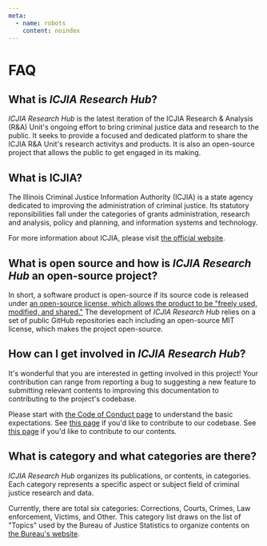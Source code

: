 ```yaml
---
meta:
  - name: robots
    content: noindex
---
```


# FAQ

## What is _ICJIA Research Hub_?

_ICJIA Research Hub_ is the latest iteration of the ICJIA Research & Analysis (R&A) Unit's ongoing effort to bring criminal justice data and research to the public. It seeks to provide a focused and dedicated platform to share the ICJIA R&A Unit's research activitys and products. It is also an open-source project that allows the public to get engaged in its making.

## What is ICJIA?

The Illinois Criminal Justice Information Authority (ICJIA) is a state agency dedicated to improving the administration of criminal justice. Its statutory reponsibilities fall under the categories of grants administration, research and analysis, policy and planning, and information systems and technology.

For more information about ICJIA, please visit [the official website](http://icjia.state.il.us).

## What is open source and how is _ICJIA Research Hub_ an open-source project?

In short, a software product is open-source if its source code is released under [an open-source license, which allows the product to be "freely used, modified, and shared."](https://opensource.org/licenses) The development of _ICJIA Research Hub_ relies on a set of public GitHub repositories each including an open-source MIT license, which makes the project open-source.

## How can I get involved in _ICJIA Research Hub_?

It's wonderful that you are interested in getting involved in this project! Your contribution can range from reporting a bug to suggesting a new feature to submitting relevant contents to improving this documentation to contributing to the project's codebase.

Please start with [the Code of Conduct page](../dev-guide/contributing/code_of_conduct.md) to understand the basic expectations. See [this page](../dev-guide/contributing/codebase.md) if you'd like to contribute to our codebase. See [this page](../dev-guide/contributing/contents.md) if you'd like to contribute to our contents.

## What is category and what categories are there?

_ICJIA Research Hub_ organizes its publications, or contents, in categories. Each category represents a specific aspect or subject field of criminal justice research and data.

Currently, there are total six categories: Corrections, Courts, Crimes, Law enforcement, Victims, and Other. This category list draws on the list of "Topics" used by the Bureau of Justice Statistics to organize contents on [the Bureau's website](https://www.bjs.gov/).
